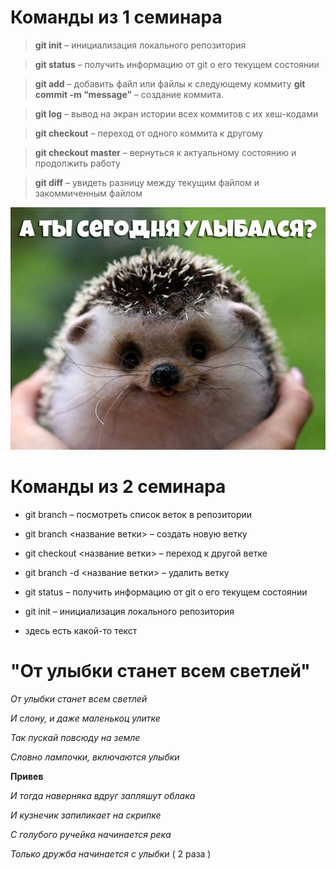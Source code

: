 # Команды из 1 семинара

> **git init** – инициализация локального репозитория

> **git status** – получить информацию от git о его текущем состоянии

> **git add** – добавить файл или файлы к следующему коммиту
> **git commit -m “message”**  – создание коммита.

> **git log** – вывод на экран истории всех коммитов с их хеш-кодами

> **git checkout** – переход от одного коммита к другому

> **git checkout master** – вернуться к актуальному состоянию и продолжить работу

> **git diff** – увидеть разницу между текущим файлом и закоммиченным файлом

![](1615796746_10.jpg)

# Команды из 2 семинара

* git branch – посмотреть список веток в репозитории

* git branch <название ветки> – создать новую ветку

* git checkout <название ветки> – переход к другой ветке

* git branch -d <название ветки> – удалить ветку

* git status – получить информацию от git о его текущем состоянии

* git init – инициализация локального репозитория
* здесь есть какой-то текст

# "От улыбки станет всем светлей"

_От улыбки станет всем светлей_

_И слону, и даже маленькоц улитке_

_Так пускай повсюду на земле_

_Словно лампочки, включаются улыбки_

**Привев**

_И тогда наверняка вдруг запляшут облака_

_И кузнечик запиликает на скрипке_

_С голубого ручейка начинается река_

_Только дружба начинается с улыбки_ ( 2 раза )
